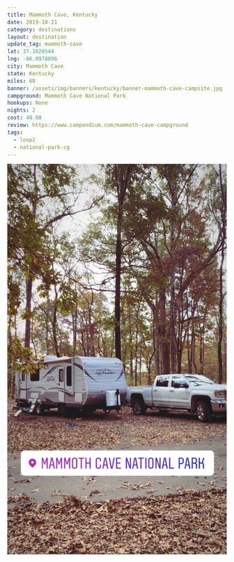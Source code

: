 ```yaml
---
title: Mammoth Cave, Kentucky
date: 2019-10-21
category: destinations
layout: destination
update_tag: mammoth-cave
lat: 37.1820544
lng: -86.0978096
city: Mammoth Cave
state: Kentucky
miles: 60
banner: /assets/img/banners/kentucky/banner-mammoth-cave-campsite.jpg
campground: Mammoth Cave National Park
hookups: None
nights: 2
cost: 40.00
review: https://www.campendium.com/mammoth-cave-campground
tags: 
  - loop2
  - national-park-cg
---
```


<img src="/assets/img/destinations/kentucky/mammoth-cave.jpg">
